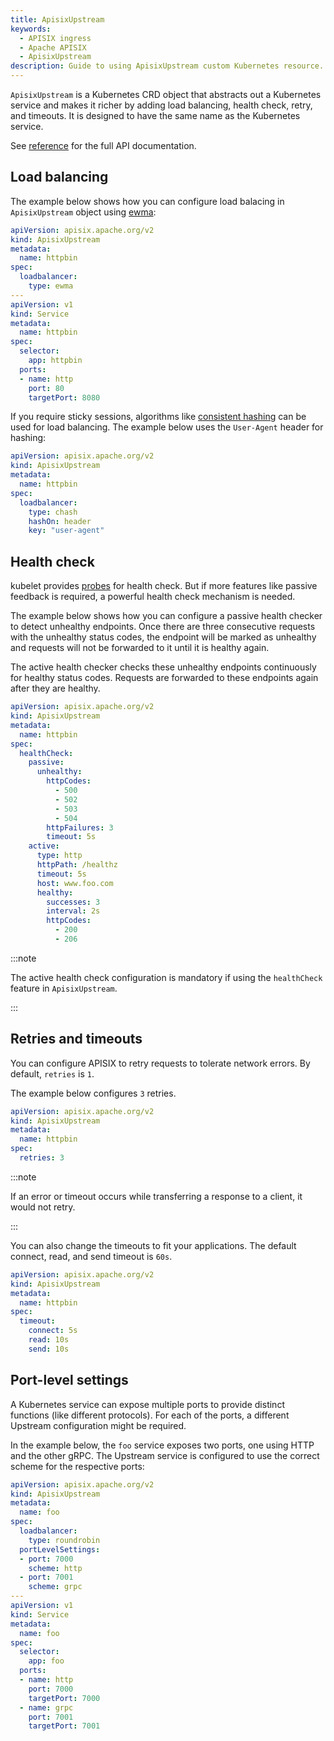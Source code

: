 ```yaml
---
title: ApisixUpstream
keywords:
  - APISIX ingress
  - Apache APISIX
  - ApisixUpstream
description: Guide to using ApisixUpstream custom Kubernetes resource.
---
```

<!--
#
# Licensed to the Apache Software Foundation (ASF) under one or more
# contributor license agreements.  See the NOTICE file distributed with
# this work for additional information regarding copyright ownership.
# The ASF licenses this file to You under the Apache License, Version 2.0
# (the "License"); you may not use this file except in compliance with
# the License.  You may obtain a copy of the License at
#
#     http://www.apache.org/licenses/LICENSE-2.0
#
# Unless required by applicable law or agreed to in writing, software
# distributed under the License is distributed on an "AS IS" BASIS,
# WITHOUT WARRANTIES OR CONDITIONS OF ANY KIND, either express or implied.
# See the License for the specific language governing permissions and
# limitations under the License.
#
-->

`ApisixUpstream` is a Kubernetes CRD object that abstracts out a Kubernetes service and makes it richer by adding load balancing, health check, retry, and timeouts. It is designed to have the same name as the Kubernetes service.

See [reference](https://apisix.apache.org/docs/ingress-controller/references/apisix_upstream) for the full API documentation.

## Load balancing

The example below shows how you can configure load balacing in `ApisixUpstream` object using [ewma](https://linkerd.io/2016/03/16/beyond-round-robin-load-balancing-for-latency/):

```yaml
apiVersion: apisix.apache.org/v2
kind: ApisixUpstream
metadata:
  name: httpbin
spec:
  loadbalancer:
    type: ewma
---
apiVersion: v1
kind: Service
metadata:
  name: httpbin
spec:
  selector:
    app: httpbin
  ports:
  - name: http
    port: 80
    targetPort: 8080
```

If you require sticky sessions, algorithms like [consistent hashing](https://en.wikipedia.org/wiki/Consistent_hashing) can be used for load balancing. The example below uses the `User-Agent` header for hashing:

```yaml
apiVersion: apisix.apache.org/v2
kind: ApisixUpstream
metadata:
  name: httpbin
spec:
  loadbalancer:
    type: chash
    hashOn: header
    key: "user-agent"
```

## Health check

kubelet provides [probes](https://kubernetes.io/docs/tasks/configure-pod-container/configure-liveness-readiness-startup-probes/#:~:text=The%20kubelet%20uses%20readiness%20probes,removed%20from%20Service%20load%20balancers.) for health check. But if more features like passive feedback is required, a powerful health check mechanism is needed.

The example below shows how you can configure a passive health checker to detect unhealthy endpoints. Once there are three consecutive requests with the unhealthy status codes, the endpoint will be marked as unhealthy and requests will not be forwarded to it until it is healthy again.

The active health checker checks these unhealthy endpoints continuously for healthy status codes. Requests are forwarded to these endpoints again after they are healthy.

```yaml
apiVersion: apisix.apache.org/v2
kind: ApisixUpstream
metadata:
  name: httpbin
spec:
  healthCheck:
    passive:
      unhealthy:
        httpCodes:
          - 500
          - 502
          - 503
          - 504
        httpFailures: 3
        timeout: 5s
    active:
      type: http
      httpPath: /healthz
      timeout: 5s
      host: www.foo.com
      healthy:
        successes: 3
        interval: 2s
        httpCodes:
          - 200
          - 206
```

:::note

The active health check configuration is mandatory if using the `healthCheck` feature in `ApisixUpstream`.

:::

## Retries and timeouts

You can configure APISIX to retry requests to tolerate network errors. By default, `retries` is `1`.

The example below configures `3` retries.

```yaml
apiVersion: apisix.apache.org/v2
kind: ApisixUpstream
metadata:
  name: httpbin
spec:
  retries: 3
```

:::note

If an error or timeout occurs while transferring a response to a client, it would not retry.

:::

You can also change the timeouts to fit your applications. The default connect, read, and send timeout is `60s`.

```yaml
apiVersion: apisix.apache.org/v2
kind: ApisixUpstream
metadata:
  name: httpbin
spec:
  timeout:
    connect: 5s
    read: 10s
    send: 10s
```

## Port-level settings

A Kubernetes service can expose multiple ports to provide distinct functions (like different protocols). For each of the ports, a different Upstream configuration might be required.

In the example below, the `foo` service exposes two ports, one using HTTP and the other gRPC. The Upstream service is configured to use the correct scheme for the respective ports:

```yaml
apiVersion: apisix.apache.org/v2
kind: ApisixUpstream
metadata:
  name: foo
spec:
  loadbalancer:
    type: roundrobin
  portLevelSettings:
  - port: 7000
    scheme: http
  - port: 7001
    scheme: grpc
---
apiVersion: v1
kind: Service
metadata:
  name: foo
spec:
  selector:
    app: foo
  ports:
  - name: http
    port: 7000
    targetPort: 7000
  - name: grpc
    port: 7001
    targetPort: 7001
```
